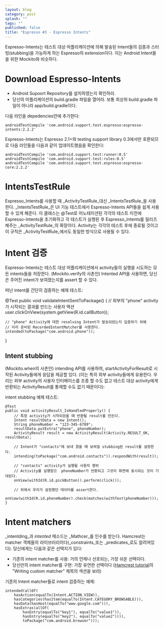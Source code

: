 ```yaml
---
layout: blog
category: post
splash: ""
tags: ""
published: false
title: "Espresso #3 - Espresso Intents"
---
```


Espresso-Intents는 테스트 대상 어플리케이션에 의해 발송된 Intent들의 검증과 스터빙(stubbing)을 가능하게 하는 Espresso의 extension이다. 이는 Android Intent들을 위한 Mockito와 비슷하다.

# Download Espresso-Intents

* Android Supoort Repository를 설치하였는지 확인하라.
* 당신의 어플리케이션의 build.gradle 파일을 열어라. 보통 최상위 build.gradle 파일이 아니라 app/build.gradle이다.

다음 라인을 depedencies안에 추가한다:

    androidTestCompile 'com.android.support.test.espresso:espresso-intents:2.2.2'

Espresso-Intents는 Espresso 2.1+와 testing support library 0.3에서만 호환되므로 다음 라인들을 다음과 같이 업데이트했음을 확인한다:

    androidTestCompile 'com.android.support.test:runner:0.5'
    androidTestCompile 'com.android.support.test:rules:0.5'
    androidTestCompile 'com.android.support.test.espresso:espresso-core:2.2.2'

# IntentsTestRule
Espresso_Intents를 사용할 때 _ActivityTestRule_대신 _IntentsTestRule_을 사용한다. _IntentsTestRule_은 UI 기능 테스트에서 Espresso-Intents API들을 쉽게 사용할 수 있게 해준다. 이 클래스는 @Test로 어노테이션된 각각의 테스트 이전에 Espresso-Intents을 초기화하고 각 테스트가 실행된 후 Espresso_Intents를 릴리즈해주는 _ActivityTestRule_의 확장이다. Activity는 각각의 테스트 후에 종료될 것이고 이 규칙은 _ActivityTestRule_에서도 동일한 방식으로 사용될 수 있다.

# Intent 검증

Espresso-Intents는 테스트 대상 어플리케이션에서 activity들의 실행을 시도하는 모든 intents들을 저장한다. (Mockito.verify의 사촌인) Intented API을 사용하면, 당신은 주어진 intent가 보여졌는지를 assert 할 수 있다.

떠난 intent를 간단히 검증하는 예제 테스트:

@Test
public void validateIntentSentToPackage() {
    // 외부의 "phone" activity가 시작되는 결과를 만드는 사용자 액션
    user.clickOnView(system.getView(R.id.callButton));

    // "phone" Activity에 대한 resolving Intent가 발송되었는지 입증하기 위해
    // 미리 준비된 RecordedIntentMatcher를 사용한다.
    intended(toPackage("com.android.phone"));
}

## Intent stubbing

(Mockito.when의 사촌인) intending API를 사용하여, startActivityForResult로 시작된 Activity들에게 응답을 제공할 있다. (이는 특히 외부 activity들에게 유용한다. 우리는 외부 activity의 사용자 인터페이스를 조종 할 수도 없고 테스트 대상 activity에게 반환되는  ActivityResult를 통제할 수도 없기 때문이다):

intent stubbing 예제 테스트:

    @Test
    public void activityResult_IsHandledProperly() {
        // 특정 activity가 시작되었을 때 반환될 result를 만든다.
        Intent resultData = new Intent();
        String phoneNumber = "123-345-6789";
        resultData.putExtra("phone", phoneNumber);
        ActivityResult result = new ActivityResult(Activity.RESULT_OK, resultData);

        // Intent가 "contacts"에 보내 졌을 때 보여질 stubbing된 result를 설정한다.
        intending(toPackage("com.android.contacts")).respondWith(result));

        // "contacts" activity가 실행될 사용자 행위
        // Activity를 실행함으  phoneNumber가 반환되고 그것이 화면에 표시되는 것이 기대된다.
        onView(withId(R.id.pickButton)).perform(click());

        // 위에서 우리가 설정했던 데이터를 assert한다.
        onView(withId(R.id.phoneNumber).check(matches(withText(phoneNumber)));
    }

# Intent matchers

_intentding_과 _intented_ 메소드는 _Mathcer<Intent>_를 인수를 받는다. Hamcrest는 matcher 객체들의 라이브러리이다(_constraints_또는 _predicates_로도 알려져있다). 당신에게는 다음과 같은 선택지가 있다:

* 기존의 intent matcher를 사용: 거의 언제나 선호되는, 가장 쉬운 선택이다.
* 당신만의 intent matcher를 구현: 가장 유연한 선택이다 ([Hamcrest tutorial](https://code.google.com/archive/p/hamcrest/wikis/Tutorial.wiki)의 "Writing custom matcher" 제목의 섹션을 보라)

기존의 Intent matcher들로 intent 검증하는 예제:

    intended(allOf(
        hasAction(equalTo(Intent.ACTION_VIEW)),
        hasCategories(hasItem(equalTo(Intent.CATEGORY_BROWSABLE))),
        hasData(hasHost(equalTo("www.google.com"))),
        hasExtras(allOf(
            hasEntry(equalTo("key1"), equalTo("value1")),
            hasEntry(equalTo("key2"), equalTo("value2")))),
            toPackage("com.android.browser")));